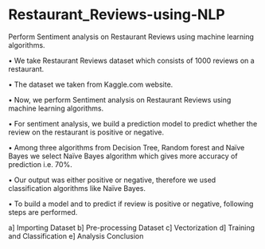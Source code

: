 # Restaurant_Reviews-using-NLP
Perform Sentiment analysis on Restaurant Reviews using machine learning algorithms.

•	We take Restaurant Reviews dataset which consists of 1000 reviews on a restaurant.

•	The dataset we taken from Kaggle.com website.

•	Now, we perform Sentiment analysis on Restaurant Reviews using machine learning algorithms.

•	For sentiment analysis, we build a prediction model to predict whether the review on the restaurant is positive or negative.

•	Among three algorithms from Decision Tree, Random forest and Naïve Bayes we select Naïve Bayes algorithm which gives more accuracy of prediction i.e. 70%.

•	Our output was either positive or negative, therefore we used classification algorithms like Naïve Bayes.

•	To build a model and to predict if review is positive or negative, following steps are performed.

a] Importing Dataset
b] Pre-processing Dataset
c] Vectorization
d] Training and Classification
e] Analysis Conclusion

